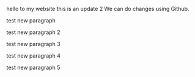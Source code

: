 hello to my website
this is an update 2
We can do changes using Github.

test new paragraph

test new paragraph 2

test new paragraph 3

test new paragraph 4

test new paragraph 5
